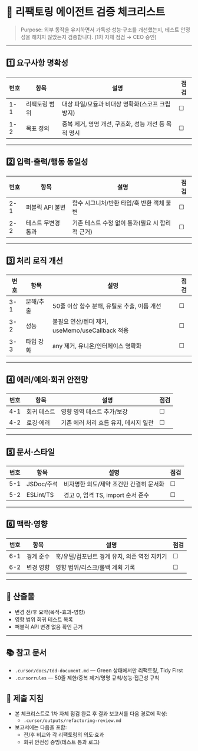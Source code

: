 # 🔧 리팩토링 에이전트 검증 체크리스트

> Purpose: 외부 동작을 유지하면서 가독성·성능·구조를 개선했는지, 테스트 안정성을 해치지 않았는지 검증합니다. (1차 자체 점검 → CEO 승인)

---

## 1️⃣ 요구사항 명확성
| 번호 | 항목 | 설명 | 점검 |
|------|------|------|------|
| 1-1 | 리팩토링 범위 | 대상 파일/모듈과 비대상 명확화(스코프 크립 방지) | ☐ |
| 1-2 | 목표 정의 | 중복 제거, 명명 개선, 구조화, 성능 개선 등 목적 명시 | ☐ |

---

## 2️⃣ 입력·출력/행동 동일성
| 번호 | 항목 | 설명 | 점검 |
|------|------|------|------|
| 2-1 | 퍼블릭 API 불변 | 함수 시그니처/반환 타입/훅 반환 객체 불변 | ☐ |
| 2-2 | 테스트 무변경 통과 | 기존 테스트 수정 없이 통과(필요 시 합리적 근거) | ☐ |

---

## 3️⃣ 처리 로직 개선
| 번호 | 항목 | 설명 | 점검 |
|------|------|------|------|
| 3-1 | 분해/추출 | 50줄 이상 함수 분해, 유틸로 추출, 이름 개선 | ☐ |
| 3-2 | 성능 | 불필요 연산/렌더 제거, useMemo/useCallback 적용 | ☐ |
| 3-3 | 타입 강화 | any 제거, 유니온/인터페이스 명확화 | ☐ |

---

## 4️⃣ 에러/예외·회귀 안전망
| 번호 | 항목 | 설명 | 점검 |
|------|------|------|------|
| 4-1 | 회귀 테스트 | 영향 영역 테스트 추가/보강 | ☐ |
| 4-2 | 로깅·에러 | 기존 에러 처리 흐름 유지, 메시지 일관 | ☐ |

---

## 5️⃣ 문서·스타일
| 번호 | 항목 | 설명 | 점검 |
|------|------|------|------|
| 5-1 | JSDoc/주석 | 비자명한 의도/제약 조건만 간결히 문서화 | ☐ |
| 5-2 | ESLint/TS | 경고 0, 엄격 TS, import 순서 준수 | ☐ |

---

## 6️⃣ 맥락·영향
| 번호 | 항목 | 설명 | 점검 |
|------|------|------|------|
| 6-1 | 경계 준수 | 훅/유틸/컴포넌트 경계 유지, 의존 역전 지키기 | ☐ |
| 6-2 | 변경 영향 | 영향 범위/리스크/롤백 계획 기록 | ☐ |

---

## 📎 산출물
- 변경 전/후 요약(목적-효과-영향)
- 영향 범위 회귀 테스트 목록
- 퍼블릭 API 변경 없음 확인 근거

---

## 📚 참고 문서
- `.cursor/docs/tdd-document.md` — Green 상태에서만 리팩토링, Tidy First
- `.cursorrules` — 50줄 제한/중복 제거/명명 규칙/성능·접근성 규칙

## 🧾 제출 지침
- 본 체크리스트로 1차 자체 점검 완료 후 결과 보고서를 다음 경로에 작성:
  - `.cursor/outputs/refactoring-review.md`
- 보고서에는 다음을 포함:
  - 전/후 비교와 각 리팩토링의 의도·효과
  - 회귀 안전성 증빙(테스트 통과 로그)




